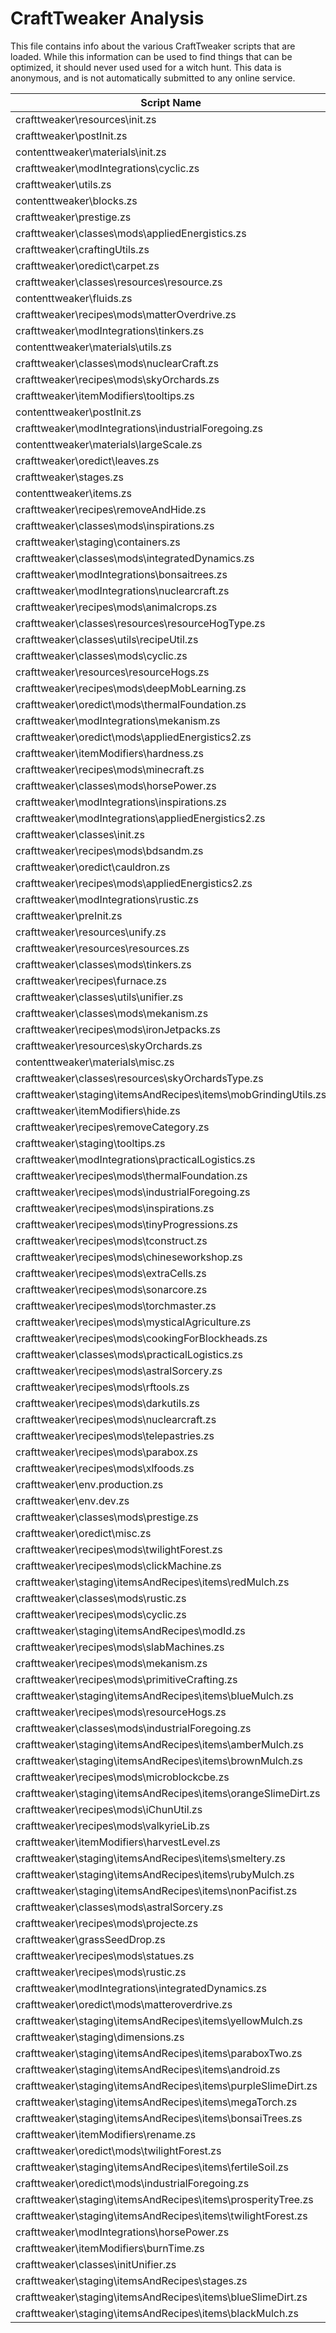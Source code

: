 # CraftTweaker Analysis

This file contains info about the various CraftTweaker scripts that are loaded.
While this information can be used to find things that can be optimized, it
should never used used for a witch hunt. This data is anonymous, and is not
automatically submitted to any online service.

| Script Name                                                    | Time  |
|----------------------------------------------------------------|-------|
| crafttweaker\resources\init.zs                                 | 647ms |
| crafttweaker\postInit.zs                                       | 388ms |
| contenttweaker\materials\init.zs                               | 310ms |
| crafttweaker\modIntegrations\cyclic.zs                         | 162ms |
| crafttweaker\utils.zs                                          | 102ms |
| contenttweaker\blocks.zs                                       | 100ms |
| crafttweaker\prestige.zs                                       | 47ms  |
| crafttweaker\classes\mods\appliedEnergistics.zs                | 40ms  |
| crafttweaker\craftingUtils.zs                                  | 37ms  |
| crafttweaker\oredict\carpet.zs                                 | 37ms  |
| crafttweaker\classes\resources\resource.zs                     | 36ms  |
| contenttweaker\fluids.zs                                       | 35ms  |
| crafttweaker\recipes\mods\matterOverdrive.zs                   | 33ms  |
| crafttweaker\modIntegrations\tinkers.zs                        | 32ms  |
| contenttweaker\materials\utils.zs                              | 27ms  |
| crafttweaker\classes\mods\nuclearCraft.zs                      | 22ms  |
| crafttweaker\recipes\mods\skyOrchards.zs                       | 19ms  |
| crafttweaker\itemModifiers\tooltips.zs                         | 19ms  |
| contenttweaker\postInit.zs                                     | 18ms  |
| crafttweaker\modIntegrations\industrialForegoing.zs            | 17ms  |
| contenttweaker\materials\largeScale.zs                         | 17ms  |
| crafttweaker\oredict\leaves.zs                                 | 16ms  |
| crafttweaker\stages.zs                                         | 16ms  |
| contenttweaker\items.zs                                        | 16ms  |
| crafttweaker\recipes\removeAndHide.zs                          | 15ms  |
| crafttweaker\classes\mods\inspirations.zs                      | 14ms  |
| crafttweaker\staging\containers.zs                             | 13ms  |
| crafttweaker\classes\mods\integratedDynamics.zs                | 12ms  |
| crafttweaker\modIntegrations\bonsaitrees.zs                    | 12ms  |
| crafttweaker\modIntegrations\nuclearcraft.zs                   | 12ms  |
| crafttweaker\recipes\mods\animalcrops.zs                       | 11ms  |
| crafttweaker\classes\resources\resourceHogType.zs              | 11ms  |
| crafttweaker\classes\utils\recipeUtil.zs                       | 11ms  |
| crafttweaker\classes\mods\cyclic.zs                            | 10ms  |
| crafttweaker\resources\resourceHogs.zs                         | 10ms  |
| crafttweaker\recipes\mods\deepMobLearning.zs                   | 10ms  |
| crafttweaker\oredict\mods\thermalFoundation.zs                 | 9ms   |
| crafttweaker\modIntegrations\mekanism.zs                       | 9ms   |
| crafttweaker\oredict\mods\appliedEnergistics2.zs               | 9ms   |
| crafttweaker\itemModifiers\hardness.zs                         | 9ms   |
| crafttweaker\recipes\mods\minecraft.zs                         | 9ms   |
| crafttweaker\classes\mods\horsePower.zs                        | 8ms   |
| crafttweaker\modIntegrations\inspirations.zs                   | 8ms   |
| crafttweaker\modIntegrations\appliedEnergistics2.zs            | 8ms   |
| crafttweaker\classes\init.zs                                   | 7ms   |
| crafttweaker\recipes\mods\bdsandm.zs                           | 7ms   |
| crafttweaker\oredict\cauldron.zs                               | 7ms   |
| crafttweaker\recipes\mods\appliedEnergistics2.zs               | 7ms   |
| crafttweaker\modIntegrations\rustic.zs                         | 7ms   |
| crafttweaker\preInit.zs                                        | 7ms   |
| crafttweaker\resources\unify.zs                                | 7ms   |
| crafttweaker\resources\resources.zs                            | 7ms   |
| crafttweaker\classes\mods\tinkers.zs                           | 7ms   |
| crafttweaker\recipes\furnace.zs                                | 6ms   |
| crafttweaker\classes\utils\unifier.zs                          | 5ms   |
| crafttweaker\classes\mods\mekanism.zs                          | 5ms   |
| crafttweaker\recipes\mods\ironJetpacks.zs                      | 5ms   |
| crafttweaker\resources\skyOrchards.zs                          | 5ms   |
| contenttweaker\materials\misc.zs                               | 5ms   |
| crafttweaker\classes\resources\skyOrchardsType.zs              | 5ms   |
| crafttweaker\staging\itemsAndRecipes\items\mobGrindingUtils.zs | 5ms   |
| crafttweaker\itemModifiers\hide.zs                             | 5ms   |
| crafttweaker\recipes\removeCategory.zs                         | 5ms   |
| crafttweaker\staging\tooltips.zs                               | 4ms   |
| crafttweaker\modIntegrations\practicalLogistics.zs             | 4ms   |
| crafttweaker\recipes\mods\thermalFoundation.zs                 | 4ms   |
| crafttweaker\recipes\mods\industrialForegoing.zs               | 4ms   |
| crafttweaker\recipes\mods\inspirations.zs                      | 4ms   |
| crafttweaker\recipes\mods\tinyProgressions.zs                  | 4ms   |
| crafttweaker\recipes\mods\tconstruct.zs                        | 4ms   |
| crafttweaker\recipes\mods\chineseworkshop.zs                   | 3ms   |
| crafttweaker\recipes\mods\extraCells.zs                        | 3ms   |
| crafttweaker\recipes\mods\sonarcore.zs                         | 3ms   |
| crafttweaker\recipes\mods\torchmaster.zs                       | 3ms   |
| crafttweaker\recipes\mods\mysticalAgriculture.zs               | 3ms   |
| crafttweaker\recipes\mods\cookingForBlockheads.zs              | 3ms   |
| crafttweaker\classes\mods\practicalLogistics.zs                | 3ms   |
| crafttweaker\recipes\mods\astralSorcery.zs                     | 3ms   |
| crafttweaker\recipes\mods\rftools.zs                           | 3ms   |
| crafttweaker\recipes\mods\darkutils.zs                         | 3ms   |
| crafttweaker\recipes\mods\nuclearcraft.zs                      | 3ms   |
| crafttweaker\recipes\mods\telepastries.zs                      | 3ms   |
| crafttweaker\recipes\mods\parabox.zs                           | 3ms   |
| crafttweaker\recipes\mods\xlfoods.zs                           | 3ms   |
| crafttweaker\env.production.zs                                 | 3ms   |
| crafttweaker\env.dev.zs                                        | 3ms   |
| crafttweaker\classes\mods\prestige.zs                          | 3ms   |
| crafttweaker\oredict\misc.zs                                   | 3ms   |
| crafttweaker\recipes\mods\twilightForest.zs                    | 3ms   |
| crafttweaker\recipes\mods\clickMachine.zs                      | 2ms   |
| crafttweaker\staging\itemsAndRecipes\items\redMulch.zs         | 2ms   |
| crafttweaker\classes\mods\rustic.zs                            | 2ms   |
| crafttweaker\recipes\mods\cyclic.zs                            | 2ms   |
| crafttweaker\staging\itemsAndRecipes\modId.zs                  | 2ms   |
| crafttweaker\recipes\mods\slabMachines.zs                      | 2ms   |
| crafttweaker\recipes\mods\mekanism.zs                          | 2ms   |
| crafttweaker\recipes\mods\primitiveCrafting.zs                 | 2ms   |
| crafttweaker\staging\itemsAndRecipes\items\blueMulch.zs        | 2ms   |
| crafttweaker\recipes\mods\resourceHogs.zs                      | 2ms   |
| crafttweaker\classes\mods\industrialForegoing.zs               | 2ms   |
| crafttweaker\staging\itemsAndRecipes\items\amberMulch.zs       | 2ms   |
| crafttweaker\staging\itemsAndRecipes\items\brownMulch.zs       | 2ms   |
| crafttweaker\recipes\mods\microblockcbe.zs                     | 2ms   |
| crafttweaker\staging\itemsAndRecipes\items\orangeSlimeDirt.zs  | 2ms   |
| crafttweaker\recipes\mods\iChunUtil.zs                         | 2ms   |
| crafttweaker\recipes\mods\valkyrieLib.zs                       | 2ms   |
| crafttweaker\itemModifiers\harvestLevel.zs                     | 2ms   |
| crafttweaker\staging\itemsAndRecipes\items\smeltery.zs         | 2ms   |
| crafttweaker\staging\itemsAndRecipes\items\rubyMulch.zs        | 2ms   |
| crafttweaker\staging\itemsAndRecipes\items\nonPacifist.zs      | 2ms   |
| crafttweaker\classes\mods\astralSorcery.zs                     | 2ms   |
| crafttweaker\recipes\mods\projecte.zs                          | 2ms   |
| crafttweaker\grassSeedDrop.zs                                  | 2ms   |
| crafttweaker\recipes\mods\statues.zs                           | 2ms   |
| crafttweaker\recipes\mods\rustic.zs                            | 2ms   |
| crafttweaker\modIntegrations\integratedDynamics.zs             | 2ms   |
| crafttweaker\oredict\mods\matteroverdrive.zs                   | 2ms   |
| crafttweaker\staging\itemsAndRecipes\items\yellowMulch.zs      | 2ms   |
| crafttweaker\staging\dimensions.zs                             | 1ms   |
| crafttweaker\staging\itemsAndRecipes\items\paraboxTwo.zs       | 1ms   |
| crafttweaker\staging\itemsAndRecipes\items\android.zs          | 1ms   |
| crafttweaker\staging\itemsAndRecipes\items\purpleSlimeDirt.zs  | 1ms   |
| crafttweaker\staging\itemsAndRecipes\items\megaTorch.zs        | 1ms   |
| crafttweaker\staging\itemsAndRecipes\items\bonsaiTrees.zs      | 1ms   |
| crafttweaker\itemModifiers\rename.zs                           | 1ms   |
| crafttweaker\oredict\mods\twilightForest.zs                    | 1ms   |
| crafttweaker\staging\itemsAndRecipes\items\fertileSoil.zs      | 1ms   |
| crafttweaker\oredict\mods\industrialForegoing.zs               | 1ms   |
| crafttweaker\staging\itemsAndRecipes\items\prosperityTree.zs   | 1ms   |
| crafttweaker\staging\itemsAndRecipes\items\twilightForest.zs   | 1ms   |
| crafttweaker\modIntegrations\horsePower.zs                     | 1ms   |
| crafttweaker\itemModifiers\burnTime.zs                         | 1ms   |
| crafttweaker\classes\initUnifier.zs                            | 1ms   |
| crafttweaker\staging\itemsAndRecipes\stages.zs                 | 1ms   |
| crafttweaker\staging\itemsAndRecipes\items\blueSlimeDirt.zs    | 1ms   |
| crafttweaker\staging\itemsAndRecipes\items\blackMulch.zs       | 1ms   |
